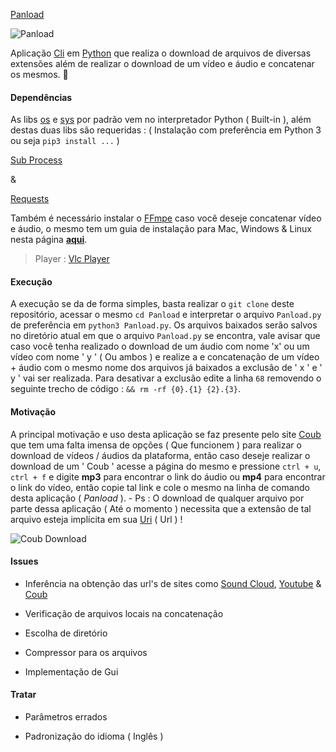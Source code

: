 
[Pan](https://pt.wikipedia.org/wiki/Pandora)[load](https://pt.wikipedia.org/wiki/Load)

![Panload](http://i.imgur.com/Ys0GJtw.png "Panload")

Aplicação [Cli](https://en.wikipedia.org/wiki/Command-line_interface) em [Python](https://www.python.org/) que realiza o download de arquivos de diversas extensões além de realizar o download de um vídeo e áudio e concatenar os mesmos. :milky_way:


#### Dependências

As libs [os](https://docs.python.org/3.7/library/os.html) e [sys](https://docs.python.org/3.7/library/sys.html) por padrão vem no interpretador Python ( Built-in ), além destas duas libs são requeridas : ( Instalação com preferência em Python 3 ou seja `pip3 install ...` )

[Sub Process](https://docs.python.org/3.7/library/subprocess.html)

&

[Requests](http://docs.python-requests.org/en/master/)

Também é necessário instalar o [FFmpe](https://ffmpeg.org/) caso você deseje concatenar vídeo e áudio, o mesmo tem um guia de instalação para Mac, Windows & Linux nesta página **[aqui](https://github.com/adaptlearning/adapt_authoring/wiki/Installing-FFmpeg)**.

> Player : [Vlc Player](http://www.videolan.org/)

#### Execução

A execução se da de forma simples, basta realizar o `git clone` deste repositório, acessar o mesmo `cd Panload` e interpretar o arquivo `Panload.py` de preferência em `python3 Panload.py`. Os arquivos baixados serão salvos no diretório atual em que o arquivo `Panload.py` se encontra, vale avisar que caso você tenha realizado o download de um áudio com nome 'x' ou um vídeo com nome ' y ' ( Ou ambos ) e realize a e concatenação de um vídeo + áudio com o mesmo nome dos arquivos já baixados a exclusão de ' x ' e ' y ' vai ser realizada. Para desativar a exclusão edite a linha `68` removendo o seguinte trecho de código : `&& rm -rf {0}.{1} {2}.{3}`.

#### Motivação

A principal motivação e uso desta aplicação se faz presente pelo site [Coub](http://coub.com/explore/hot) que tem uma falta imensa de opções ( Que funcionem ) para realizar o download de vídeos / áudios da plataforma, então caso deseje realizar o download de um ' Coub ' acesse a página do mesmo e pressione `ctrl + u`, `ctrl + f` e digite **mp3** para encontrar o link do áudio ou **mp4** para encontrar o link do vídeo, então copie tal link e cole o mesmo na linha de comando desta aplicação ( *Panload* ). - Ps : O download de qualquer arquivo por parte dessa aplicação ( Até o momento ) necessita que a extensão de tal arquivo esteja implícita em sua [Uri](https://en.wikipedia.org/wiki/Uniform_Resource_Identifier) ( Url ) !

![Coub Download](http://i.imgur.com/JVvukrY.png "Download And Save Coub Videos")

#### Issues

* Inferência na obtenção das url's de sites como [Sound Cloud](https://soundcloud.com/), [Youtube](https://www.youtube.com/) & [Coub](http://coub.com/explore/hot)

* Verificação de arquivos locais na concatenação

* Escolha de diretório

* Compressor para os arquivos

* Implementação de Gui

#### Tratar

* Parâmetros errados

* Padronização do idioma ( Inglês )
